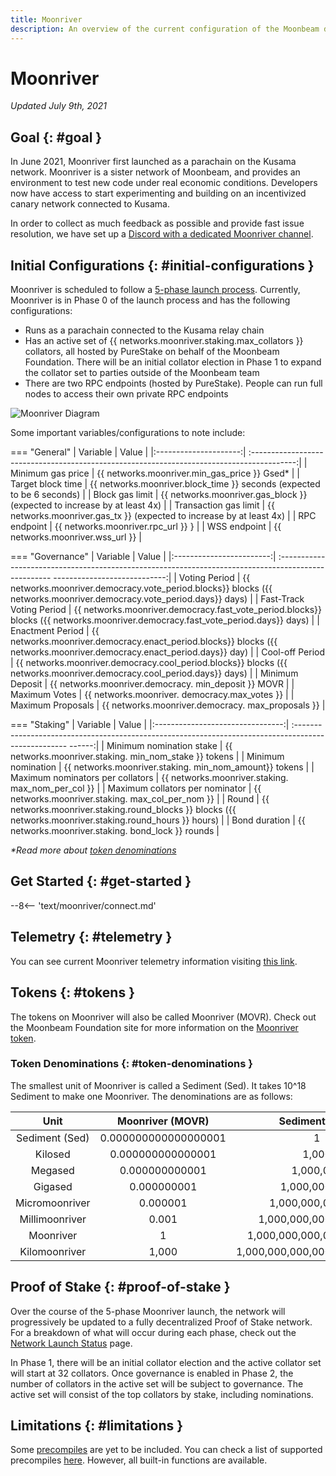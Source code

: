 ```yaml
---
title: Moonriver
description: An overview of the current configuration of the Moonbeam deployment on Kusama, Moonriver, and information on how to start building on it using Solidity.
---
```


# Moonriver

_Updated July 9th, 2021_

## Goal {: #goal }

In June 2021, Moonriver first launched as a parachain on the Kusama network. Moonriver is a sister network of Moonbeam, and provides an environment to test new code under real economic conditions. Developers now have access to start experimenting and building on an incentivized canary network connected to Kusama. 

In order to collect as much feedback as possible and provide fast issue resolution, we have set up a [Discord with a dedicated Moonriver channel](https://discord.gg/5TaUvbRvgM).

## Initial Configurations {: #initial-configurations }

Moonriver is scheduled to follow a [5-phase launch process](https://moonbeam.network/networks/moonriver/launch/). Currently, Moonriver is in Phase 0 of the launch process and has the following configurations:

- Runs as a parachain connected to the Kusama relay chain
- Has an active set of {{ networks.moonriver.staking.max_collators }} collators, all hosted by PureStake on behalf of the Moonbeam Foundation. There will be an initial collator election in Phase 1 to expand the collator set to parties outside of the Moonbeam team
- There are two RPC endpoints (hosted by PureStake). People can run full nodes to access their own private RPC endpoints

![Moonriver Diagram](/images/moonriver/moonriver-diagram.png)

Some important variables/configurations to note include:

=== "General"
    |       Variable        |                                               Value                                           |
    |:---------------------:|    :-----------------------------------------------------------------------------------------:|
    |   Minimum gas price   | {{ networks.moonriver.min_gas_price }} Gsed*  |
    |   Target block time   |          {{ networks.moonriver.block_time }} seconds (expected to be 6     seconds)           |
    |    Block gas limit    |         {{ networks.moonriver.gas_block }} (expected to increase by at     least 4x)          |
    | Transaction gas limit |           {{ networks.moonriver.gas_tx }} (expected to increase by at     least 4x)           |
    |     RPC endpoint      |                             {{ networks.moonriver.rpc_url }}    }                              |
    |     WSS endpoint      |                             {{ networks.moonriver.wss_url }}                              |

=== "Governance"
    |         Variable         |                                                                  Value                                                              |
    |:------------------------:|    :---------------------------------------------------------------------------------------------------    ----------------------------:|
    |      Voting Period       |      {{ networks.moonriver.democracy.vote_period.blocks}} blocks ({{     networks.moonriver.democracy.vote_period.days}} days)      |
    | Fast-Track Voting Period | {{ networks.moonriver.democracy.fast_vote_period.blocks}} blocks ({{     networks.moonriver.democracy.fast_vote_period.days}} days) |
    |     Enactment Period     |     {{ networks.moonriver.democracy.enact_period.blocks}} blocks ({{     networks.moonriver.democracy.enact_period.days}} day)      |
    |     Cool-off Period      |      {{ networks.moonriver.democracy.cool_period.blocks}} blocks ({{     networks.moonriver.democracy.cool_period.days}} days)      |
    |     Minimum Deposit      |                                       {{ networks.moonriver.democracy.    min_deposit }} MOVR                                       |
    |      Maximum Votes       |                                          {{ networks.moonriver.    democracy.max_votes }}                                           |
    |    Maximum Proposals     |                                        {{ networks.moonriver.democracy.    max_proposals }}                                         |

=== "Staking"
    |             Variable             |                                                       Value                                                   |
    |:--------------------------------:|    :---------------------------------------------------------------------------------------------------    ------:|
    |     Minimum nomination stake     |                           {{ networks.moonriver.staking.    min_nom_stake }} tokens                           |
    |        Minimum nomination        |                           {{ networks.moonriver.staking.    min_nom_amount}} tokens                           |
    | Maximum nominators per collators |                             {{ networks.moonriver.staking.    max_nom_per_col }}                              |
    | Maximum collators per nominator  |                             {{ networks.moonriver.staking.    max_col_per_nom }}                              |
    |              Round               | {{ networks.moonriver.staking.round_blocks }} blocks ({{     networks.moonriver.staking.round_hours }} hours) |
    |          Bond duration           |                             {{ networks.moonriver.staking.    bond_lock }} rounds                             |

_*Read more about [token denominations](#token-denominations)_

## Get Started {: #get-started }

--8<-- 'text/moonriver/connect.md'

## Telemetry {: #telemetry }

You can see current Moonriver telemetry information visiting [this link](https://telemetry.polkadot.io/#list/Moonriver).

## Tokens {: #tokens }

The tokens on Moonriver will also be called Moonriver (MOVR). Check out the Moonbeam Foundation site for more information on the [Moonriver token](https://moonbeam.foundation/moonriver-token/). 

### Token Denominations {: #token-denominations }

The smallest unit of Moonriver is called a Sediment (Sed). It takes 10^18 Sediment to make one Moonriver. The denominations are as follows:

|      Unit      |   Moonriver (MOVR)   |        Sediment (Sed)         |
|:--------------:|:--------------------:|:-----------------------------:|
| Sediment (Sed) | 0.000000000000000001 |               1               |
|    Kilosed     |  0.000000000000001   |             1,000             |
|    Megased     |    0.000000000001    |           1,000,000           |
|    Gigased     |     0.000000001      |         1,000,000,000         |
| Micromoonriver |       0.000001       |       1,000,000,000,000       |
| Millimoonriver |        0.001         |     1,000,000,000,000,000     |
|   Moonriver    |          1           |   1,000,000,000,000,000,000   |
| Kilomoonriver  |        1,000         | 1,000,000,000,000,000,000,000 |

## Proof of Stake {: #proof-of-stake }

Over the course of the 5-phase Moonriver launch, the network will progressively be updated to a fully decentralized Proof of Stake network. For a breakdown of what will occur during each phase, check out the [Network Launch Status](https://moonbeam.network/networks/moonriver/launch/) page.

In Phase 1, there will be an initial collator election and the active collator set will start at 32 collators. Once governance is enabled in Phase 2, the number of collators in the active set will be subject to governance. The active set will consist of the top collators by stake, including nominations.

## Limitations {: #limitations }

Some [precompiles](https://docs.klaytn.com/smart-contract/precompiled-contracts) are yet to be included. You can check a list of supported precompiles [here](/integrations/precompiles/). However, all built-in functions are available.

